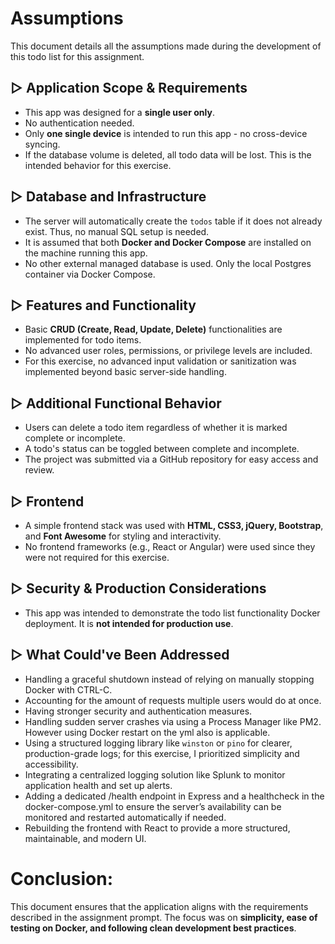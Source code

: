 # Assumptions 

This document details all the assumptions made during the development of this todo list for this assignment. 

## ▷ Application Scope & Requirements
- This app was designed for a  **single user only**. 
- No authentication needed. 
- Only **one single device** is intended to run this app - no cross-device syncing. 
- If the database volume is deleted, all todo data will be lost. This is the intended behavior for this exercise. 

## ▷ Database and Infrastructure
- The server will automatically create the `todos` table if it does not already exist. Thus, no manual SQL setup is needed. 
- It is assumed that both **Docker and Docker Compose** are installed on the machine running this app. 
- No other external managed database is used. Only the local Postgres container via Docker Compose.

## ▷ Features and Functionality
- Basic **CRUD (Create, Read, Update, Delete)** functionalities are implemented for todo items.
- No advanced user roles, permissions, or privilege levels are included.
- For this exercise, no advanced input validation or sanitization was implemented beyond basic server-side handling.

## ▷ Additional Functional Behavior
- Users can delete a todo item regardless of whether it is marked complete or incomplete. 
- A todo's status can be toggled between complete and incomplete. 
- The project was submitted via a GitHub repository for easy access and review.

## ▷ Frontend
- A simple frontend stack was used with **HTML, CSS3, jQuery, Bootstrap**, and **Font Awesome** for styling and interactivity. 
- No frontend frameworks (e.g., React or Angular) were used since they were not required for this exercise. 

## ▷ Security & Production Considerations 
- This app was intended to demonstrate the todo list functionality Docker deployment. It is **not intended for production use**. 

## ▷ What Could've Been Addressed 
- Handling a graceful shutdown instead of relying on manually stopping Docker with CTRL-C.
- Accounting for the amount of requests multiple users would do at once. 
- Having stronger security and authentication measures. 
- Handling sudden server crashes via using a Process Manager like PM2. However using Docker restart on the yml also is applicable. 
- Using a structured logging library like `winston` or `pino` for clearer, production-grade logs; for this exercise, I prioritized simplicity and accessibility.
- Integrating a centralized logging solution like Splunk to monitor application health and set up alerts.
- Adding a dedicated /health endpoint in Express and a healthcheck in the docker-compose.yml to ensure the server’s availability can be monitored and restarted automatically if needed.
- Rebuilding the frontend with React to provide a more structured, maintainable, and modern UI. 

# Conclusion: 

This document ensures that the application aligns with the requirements described in the assignment prompt. The focus was on **simplicity, ease of testing on Docker, and following clean development best practices**.